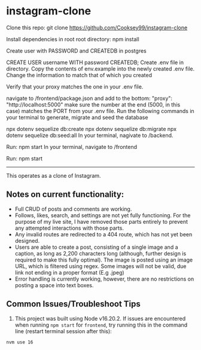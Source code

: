 # instagram-clone
Clone this repo: git clone https://github.com/Cooksey99/instagram-clone

Install dependencies in root root directory: npm install

Create user with PASSWORD and CREATEDB in postgres

CREATE USER username WITH password CREATEDB;
Create .env file in directory. Copy the contents of env.example into the newly created .env file. Change the information to match that of which you created

Verify that your proxy matches the one in your .env file.

navigate to /frontend/package.json and add to the bottom: "proxy": "http://localhost:5000"
make sure the number at the end (5000, in this case) matches the PORT from your .env file.
Run the following commands in your terminal to generate, migrate and seed the database

npx dotenv sequelize db:create
npx dotenv sequelize db:migrate
npx dotenv sequelize db:seed:all
In your terminal, nagivate to /backend.

Run: npm start
In your terminal, navigate to /frontend

Run: npm start

---------------
This operates as a clone of Instagram. 

## Notes on current functionality:
  - Full CRUD of posts and comments are working.
  - Follows, likes, search, and settings are not yet fully functioning. For the purpose of my live site, I have removed those parts entirely to prevent any     attempted interactions with those parts.
  - Any invalid routes are redirected to a 404 route, which has not yet been designed.
  - Users are able to create a post, consisting of a single image and a caption, as long as 2,200 characters long (although, further design is required to     make this fully optimal). The image is posted using an image URL, which is filtered using regex. Some images will not be valid, due link not ending in     a proper format (E.g .jpeg)
  - Error handling is currently working, however, there are no restrictions on posting a space into text boxes.


## Common Issues/Troubleshoot Tips
1. This project was built using Node v16.20.2. If issues are encountered when running `npm start` for `frontend`, try running this in the command line (restart terminal session after this):
```
nvm use 16
```